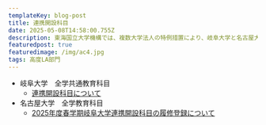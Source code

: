 ```yaml
---
templateKey: blog-post
title: 連携開設科目
date: 2025-05-08T14:58:00.755Z
description: 東海国立大学機構では、複数大学法人の特例措置により、岐阜大学と名古屋大学が連携して開設した授業科目を両大学の学生が受講し、卒業に必要な単位とすることができるようになりました。
featuredpost: true
featuredimage: /img/ac4.jpg
tags: 高度LA部門
---
```


  * 岐阜大学　全学共通教育科目
    - [連携開設科目について](https://www.orphess.gifu-u.ac.jp/liberal_arts_education/GeneralEducationSubjects/collaboration.html)
  * 名古屋大学　全学教育科目
    - [2025年度春学期岐阜大学連携開設科目の履修登録について​](https://office.ilas.nagoya-u.ac.jp/news/2025_spring_registration_renkeikaisetsu/)
